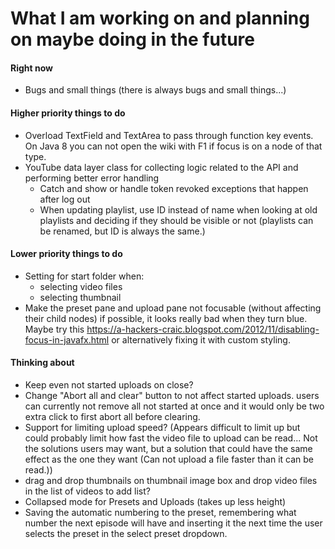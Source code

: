 # What I am working on and planning on maybe doing in the future

#### Right now
- Bugs and small things (there is always bugs and small things...)

#### Higher priority things to do
- Overload TextField and TextArea to pass through function key events.
On Java 8 you can not open the wiki with F1 if focus is on a node of that type.
- YouTube data layer class for collecting logic related to the API and performing better error handling
  - Catch and show or handle token revoked exceptions that happen after log out
  - When updating playlist, use ID instead of name when looking at old
playlists and deciding if they should be visible or not (playlists can
be renamed, but ID is always the same.)

#### Lower priority things to do
- Setting for start folder when:
  - selecting video files
  - selecting thumbnail
- Make the preset pane and upload pane not focusable (without affecting
their child nodes) if possible, it looks really bad when they turn blue.
Maybe try this <https://a-hackers-craic.blogspot.com/2012/11/disabling-focus-in-javafx.html>
or alternatively fixing it with custom styling.

#### Thinking about
- Keep even not started uploads on close?
- Change "Abort all and clear" button to not affect started uploads.
users can currently not remove all not started at once and it would
only be two extra click to first abort all before clearing.
- Support for limiting upload speed? (Appears difficult to limit up but
could probably limit how fast the video file to upload can be read... Not
the solutions users may want, but a solution that could have the same effect
as the one they want (Can not upload a file faster than it can be read.))
- drag and drop thumbnails on thumbnail image box 
and drop video files in the list of videos to add list?
- Collapsed mode for Presets and Uploads (takes up less height)
- Saving the automatic numbering to the preset, remembering what number 
the next episode will have and inserting it the next time the user selects 
the preset in the select preset dropdown.
